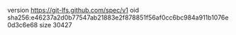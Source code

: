 version https://git-lfs.github.com/spec/v1
oid sha256:e46237a2d0b77547ab21883e2f878851f56af0cc6bc984a911b1076e0d3c6e68
size 30427
